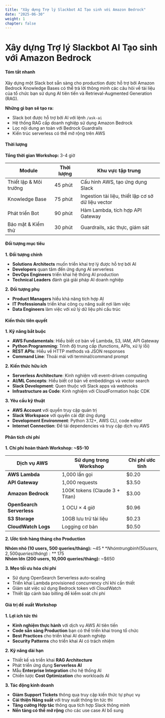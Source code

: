 ```yaml
---
title: "Xây dựng Trợ lý Slackbot AI Tạo sinh với Amazon Bedrock"
date: "2025-06-30"
weight: 1
chapter: false
---
```


# Xây dựng Trợ lý Slackbot AI Tạo sinh với Amazon Bedrock

#### Tóm tắt nhanh

Xây dựng một Slack bot sẵn sàng cho production được hỗ trợ bởi Amazon Bedrock Knowledge Bases có thể trả lời thông minh các câu hỏi về tài liệu của tổ chức bạn sử dụng AI tiên tiến và Retrieval-Augmented Generation (RAG).

**Những gì bạn sẽ tạo ra:**

- Slack bot được hỗ trợ bởi AI với lệnh `/ask-ai`
- Hệ thống RAG cấp doanh nghiệp sử dụng Amazon Bedrock
- Lọc nội dung an toàn với Bedrock Guardrails
- Kiến trúc serverless có thể mở rộng trên AWS

#### Thời lượng

**Tổng thời gian Workshop:** 3-4 giờ

| Module                 | Thời lượng | Khu vực tập trung                                  |
| ---------------------- | ---------- | -------------------------------------------------- |
| Thiết lập & Môi trường | 45 phút    | Cấu hình AWS, tạo ứng dụng Slack                   |
| Knowledge Base         | 75 phút    | Ingestion tài liệu, thiết lập cơ sở dữ liệu vector |
| Phát triển Bot         | 90 phút    | Hàm Lambda, tích hợp API Gateway                   |
| Bảo mật & Kiểm thử     | 30 phút    | Guardrails, xác thực, giám sát                     |

#### Đối tượng mục tiêu

**1. Đối tượng chính**

- **Solutions Architects** muốn triển khai trợ lý được hỗ trợ bởi AI
- **Developers** quan tâm đến ứng dụng AI serverless
- **DevOps Engineers** triển khai hệ thống AI production
- **Technical Leaders** đánh giá giải pháp AI doanh nghiệp

**2. Đối tượng phụ**

- **Product Managers** hiểu khả năng tích hợp AI
- **IT Professionals** triển khai công cụ năng suất nơi làm việc
- **Data Engineers** làm việc với xử lý dữ liệu phi cấu trúc

#### Kiến thức tiên quyết

**1. Kỹ năng bắt buộc**

- **AWS Fundamentals**: Hiểu biết cơ bản về Lambda, S3, IAM, API Gateway
- **Python Programming**: Trình độ trung cấp (functions, APIs, xử lý lỗi)
- **REST APIs**: Hiểu về HTTP methods và JSON responses
- **Command Line**: Thoải mái với terminal/command prompt

**2. Kiến thức hữu ích**

- **Serverless Architecture**: Kinh nghiệm với event-driven computing
- **AI/ML Concepts**: Hiểu biết cơ bản về embeddings và vector search
- **Slack Development**: Quen thuộc với Slack apps và webhooks
- **Infrastructure as Code**: Kinh nghiệm với CloudFormation hoặc CDK

**3. Yêu cầu kỹ thuật**

- **AWS Account** với quyền truy cập quản trị
- **Slack Workspace** với quyền cài đặt ứng dụng
- **Development Environment**: Python 3.12+, AWS CLI, code editor
- **Internet Connection**: Để tải dependencies và truy cập dịch vụ AWS

#### Phân tích chi phí

**1. Chi phí hoàn thành Workshop: ~$5-10**

| Dịch vụ AWS               | Sử dụng trong Workshop         | Chi phí ước tính |
| ------------------------- | ------------------------------ | ---------------- |
| **AWS Lambda**            | 1,000 lần gọi                  | $0.20            |
| **API Gateway**           | 1,000 requests                 | $3.50            |
| **Amazon Bedrock**        | 100K tokens (Claude 3 + Titan) | $3.00            |
| **OpenSearch Serverless** | 1 OCU × 4 giờ                  | $0.96            |
| **S3 Storage**            | 10GB lưu trữ tài liệu          | $0.23            |
| **CloudWatch Logs**       | Logging cơ bản                 | $0.50            |

**2. Ước tính hàng tháng cho Production**

**Nhóm nhỏ (10 users, 500 queries/tháng):** ~$45
**Nhóm trung bình (50 users, 2,500 queries/tháng):** ~$175  
**Nhóm lớn (200 users, 10,000 queries/tháng):** ~$650

**3. Mẹo tối ưu hóa chi phí**

- Sử dụng OpenSearch Serverless auto-scaling
- Triển khai Lambda provisioned concurrency chỉ khi cần thiết
- Giám sát việc sử dụng Bedrock token với CloudWatch
- Thiết lập cảnh báo billing để kiểm soát chi phí

#### Giá trị đề xuất Workshop

**1. Lợi ích tức thì**

- **Kinh nghiệm thực hành** với dịch vụ AWS AI tiên tiến
- **Code sẵn sàng Production** bạn có thể triển khai trong tổ chức
- **Best Practices** cho triển khai AI doanh nghiệp
- **Security Patterns** cho triển khai AI có trách nhiệm

**2. Kỹ năng dài hạn**

- Thiết kế và triển khai **RAG Architecture**
- Phát triển ứng dụng **Serverless AI**
- Mẫu **Enterprise Integration** cho hệ thống AI
- Chiến lược **Cost Optimization** cho workloads AI

**3. Tác động kinh doanh**

- **Giảm Support Tickets** thông qua truy cập kiến thức tự phục vụ
- **Cải thiện Năng suất** với truy xuất thông tin tức thì
- **Tăng cường Hợp tác** thông qua tích hợp Slack thông minh
- **Nền tảng có thể mở rộng** cho các use case AI bổ sung